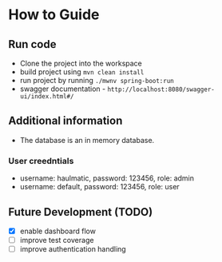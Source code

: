 # How to Guide

## Run code

- Clone the project into the workspace
- build project using `mvn clean install`
- run project by running `./mwnv spring-boot:run`
- swagger documentation - `http://localhost:8080/swagger-ui/index.html#/`

## Additional information

- The database is an in memory database.

### User creedntials

- username: haulmatic, password: 123456, role: admin
- username: default, password: 123456, role: user

## Future Development (TODO)

- [x] enable dashboard flow
- [ ] improve test coverage
- [ ] improve authentication handling

